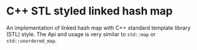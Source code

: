 # C++ STL styled linked hash map

An implementation of linked hash map with C++ standard template library (STL) style. The Api and usage is very similar to `std::map` or `std::unordered_map`.